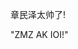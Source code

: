 <html lang="zh">
<head>    
<meta charset="UTF-8">    
   <title>章民泽很帅</title>
</head>
<body>
  <p>章民泽太帅了!</p>
  <a herf="https://www.luogu.com.cn/paste/ecqdyqe3">"ZMZ AK IOI!"</a>
</body>
</html>
